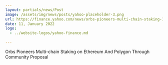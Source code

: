 ```yaml
---
layout: partials/news/Post
image: /assets/img/news/posts/yahoo-placeholder-3.png
url: https://finance.yahoo.com/news/orbs-pioneers-multi-chain-staking-164500489.html
date: 11, January 2022
logo: 
  - ../website-logos/yahoo-finance.md

---
```



Orbs Pioneers Multi-chain Staking on Ethereum And Polygon Through Community Proposal